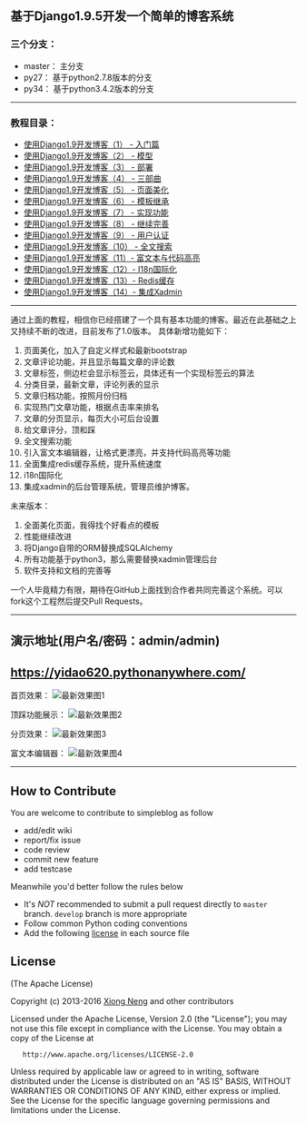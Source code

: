 ﻿## 基于Django1.9.5开发一个简单的博客系统

### 三个分支：

* master： 主分支
* py27：   基于python2.7.8版本的分支
* py34：   基于python3.4.2版本的分支

------------------------------------------
### 教程目录：

* [使用Django1.9开发博客（1） - 入门篇](http://yidao620c.github.io/2015/04/20/simpleblog-01.html)
* [使用Django1.9开发博客（2） - 模型](http://yidao620c.github.io/2015/04/20/simpleblog-02.html)
* [使用Django1.9开发博客（3） - 部署](http://yidao620c.github.io/2015/04/20/simpleblog-03.html)
* [使用Django1.9开发博客（4） - 三部曲](http://yidao620c.github.io/2015/04/20/simpleblog-04.html)
* [使用Django1.9开发博客（5） - 页面美化](http://yidao620c.github.io/2015/04/21/simpleblog-05.html)
* [使用Django1.9开发博客（6） - 模板继承](http://yidao620c.github.io/2015/04/21/simpleblog-06.html)
* [使用Django1.9开发博客（7） - 实现功能](http://yidao620c.github.io/2015/04/21/simpleblog-07.html)
* [使用Django1.9开发博客（8） - 继续完善](http://yidao620c.github.io/2015/04/21/simpleblog-08.html)
* [使用Django1.9开发博客（9） - 用户认证](http://yidao620c.github.io/2015/04/21/simpleblog-09.html)
* [使用Django1.9开发博客（10） - 全文搜索](http://yidao620c.github.io/2015/04/21/simpleblog-10.html)
* [使用Django1.9开发博客（11）- 富文本与代码高亮](http://yidao620c.github.io/2015/04/21/simpleblog-11.html)
* [使用Django1.9开发博客（12）- I18n国际化](http://yidao620c.github.io/2015/04/21/simpleblog-12.html)
* [使用Django1.9开发博客（13）- Redis缓存](http://yidao620c.github.io/2015/04/21/simpleblog-13.html)
* [使用Django1.9开发博客（14）- 集成Xadmin](http://yidao620c.github.io/2015/04/21/simpleblog-14.html)

------------------------------------------

通过上面的教程，相信你已经搭建了一个具有基本功能的博客。最近在此基础之上又持续不断的改进，目前发布了1.0版本。
具体新增功能如下：

1. 页面美化，加入了自定义样式和最新bootstrap
2. 文章评论功能，并且显示每篇文章的评论数
3. 文章标签，侧边栏会显示标签云，具体还有一个实现标签云的算法
4. 分类目录，最新文章，评论列表的显示
5. 文章归档功能，按照月份归档
6. 实现热门文章功能，根据点击率来排名
7. 文章的分页显示，每页大小可后台设置
8. 给文章评分，顶和踩
9. 全文搜索功能
10. 引入富文本编辑器，让格式更漂亮，并支持代码高亮等功能
11. 全面集成redis缓存系统，提升系统速度
12. i18n国际化
13. 集成xadmin的后台管理系统，管理员维护博客。

未来版本：

1. 全面美化页面，我得找个好看点的模板
2. 性能继续改进
3. 将Django自带的ORM替换成SQLAlchemy
4. 所有功能基于python3，那么需要替换xadmin管理后台
5. 软件支持和文档的完善等

一个人毕竟精力有限，期待在GitHub上面找到合作者共同完善这个系统。可以fork这个工程然后提交Pull Requests。

------------------------------------------
## 演示地址(用户名/密码：admin/admin)
https://yidao620.pythonanywhere.com/
------------------------------------------

首页效果：
![最新效果图1](http://yidaospace.qiniudn.com/simple001.jpg "最新效果图1")

顶踩功能展示：
![最新效果图2](http://yidaospace.qiniudn.com/simple002.jpg "最新效果图2")

分页效果：
![最新效果图3](http://yidaospace.qiniudn.com/simple003.jpg "最新效果图3")

富文本编辑器：
![最新效果图4](http://yidaospace.qiniudn.com/simple004.jpg "最新效果图4")

-----------------------------------------------------
## How to Contribute

You are welcome to contribute to simpleblog as follow

* add/edit wiki
* report/fix issue
* code review
* commit new feature
* add testcase

Meanwhile you'd better follow the rules below

* It's *NOT* recommended to submit a pull request directly to `master` branch. `develop` branch is more appropriate
* Follow common Python coding conventions
* Add the following [license](#license) in each source file

## License

(The Apache License)

Copyright (c) 2013-2016 [Xiong Neng](http://yidao620c.github.io/) and other contributors

Licensed under the Apache License, Version 2.0 (the "License"); you may not use this file except in compliance with the License. You may obtain a copy of the License at

       http://www.apache.org/licenses/LICENSE-2.0

Unless required by applicable law or agreed to in writing, software distributed under the License is distributed on an "AS IS" BASIS, WITHOUT WARRANTIES OR CONDITIONS OF ANY KIND, either express or implied. See the License for the specific language governing permissions and limitations under the License.
